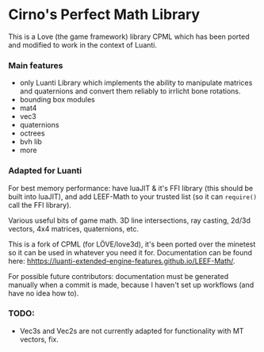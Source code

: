 Cirno's Perfect Math Library
====

This is a Love (the game framework) library CPML which has been ported and modified to work in the context of Luanti.

### Main features
* only Luanti Library which implements the ability to manipulate matrices and quaternions and convert them reliably to irrlicht bone rotations.
* bounding box modules
* mat4
* vec3
* quaternions
* octrees
* bvh lib
* more

### Adapted for Luanti
For best memory performance: have luaJIT & it's FFI library (this should be built into luaJIT), and add LEEF-Math to your trusted list (so it can `require()` call the FFI library).

Various useful bits of game math. 3D line intersections, ray casting, 2d/3d vectors, 4x4 matrices, quaternions, etc.

This is a fork of CPML (for LÖVE/love3d), it's been ported over the minetest so it can be used in whatever you need it for.
Documentation can be found here: <hhttps://luanti-extended-engine-features.github.io/LEEF-Math/>.

For possible future contributors: documentation must be generated manually when a commit is made, because I haven't set up workflows (and have no idea how to).

### TODO:
* Vec3s and Vec2s are not currently adapted for functionality with MT vectors, fix.
